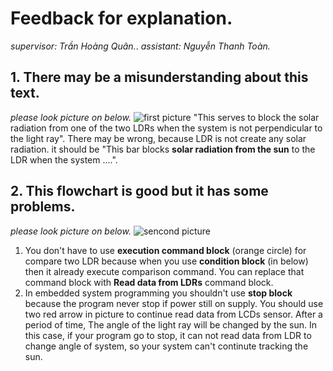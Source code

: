 # Feedback for explanation.
*supervisor: Trần Hoàng Quân.*.
*assistant: Nguyễn Thanh Toàn.*
## 1. There may be a misunderstanding about this text.
*please look picture on below.*
![first picture](/img/errorWord.jpg)
"This serves to block the solar radiation from one of the two LDRs when the system is not perpendicular to the light ray". There may be wrong, because LDR is not create any solar radiation. it should be "This bar blocks **solar radiation from the sun** to the LDR when the system ....".
## 2. This flowchart is good but it has some problems.
*please look picture on below.*
![sencond picture](/img/errorFlowchart.jpg)
1. You don't  have to use **execution command block** (orange circle) for compare two LDR because when you use **condition block** (in below) then it already execute comparison command. You can replace that command block with **Read data from LDRs** command block.
2. In embedded system programming you shouldn't use **stop block** because the program never stop if power still on supply. You should use two red arrow in picture to continue read data from LCDs sensor. After a period of time, The angle of the light ray will be changed by the sun. In this case, if your program go to stop, it can not read data from LDR to change angle of system, so your system can't continute tracking the sun. 